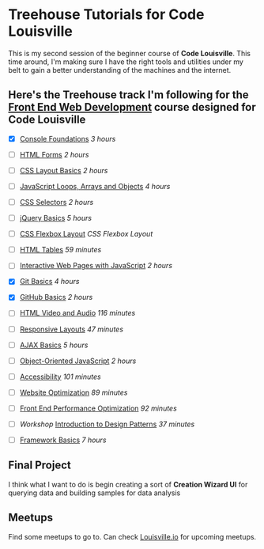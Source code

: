 # Treehouse Tutorials for Code Louisville

This is my second session of the beginner course of **Code Louisville**. This time around, I'm making sure I have the right tools and utilities under my belt to gain a better understanding of the machines and the internet. 

## Here's the Treehouse track I'm following for the [Front End Web Development](https://teamtreehouse.com/tracks/front-end-web-development-2) course designed for Code Louisville

- [x] [Console Foundations](https://teamtreehouse.com/library/console-foundations) *3 hours*
- [ ] [HTML Forms](https://teamtreehouse.com/library/html-forms) *2 hours*
- [ ] [CSS Layout Basics](https://teamtreehouse.com/library/css-layout-basics) *2 hours*
- [ ] [JavaScript Loops, Arrays and Objects](https://teamtreehouse.com/library/javascript-loops-arrays-and-objects) *4 hours*
- [ ] [CSS Selectors](https://teamtreehouse.com/library/css-selectors) *2 hours*
- [ ] [jQuery Basics](https://teamtreehouse.com/library/jquery-basics) *5 hours*
- [ ] [CSS Flexbox Layout](https://teamtreehouse.com/library/css-flexbox-layout) *CSS Flexbox Layout*
- [ ] [HTML Tables](https://teamtreehouse.com/library/html-tables) *59 minutes*
- [ ] [Interactive Web Pages with JavaScript](https://teamtreehouse.com/library/interactive-web-pages-with-javascript) *2 hours*
- [x] [Git Basics](https://teamtreehouse.com/library/git-basics) *4 hours*
- [x] [GitHub Basics](https://teamtreehouse.com/library/github-basics) *2 hours*
- [ ] [HTML Video and Audio](https://teamtreehouse.com/library/html-video-and-audio) *116 minutes*
- [ ] [Responsive Layouts](https://teamtreehouse.com/library/responsive-layouts) *47 minutes*
- [ ] [AJAX Basics](https://teamtreehouse.com/library/ajax-basics) *5 hours*
- [ ] [Object-Oriented JavaScript](https://teamtreehouse.com/library/objectoriented-javascript) *2 hours*
- [ ] [Accessibility](https://teamtreehouse.com/library/accessibility) *101 minutes*
- [ ] [Website Optimization](https://teamtreehouse.com/library/website-optimization) *89 minutes*
- [ ] [Front End Performance Optimization](https://teamtreehouse.com/library/front-end-performance-optimization) *92 minutes*
- [ ] *Workshop* [Introduction to Design Patterns](https://teamtreehouse.com/library/introduction-to-design-patterns) *37 minutes*
- [ ] [Framework Basics](https://teamtreehouse.com/library/framework-basics) *7 hours*



## Final Project
I think what I want to do is begin creating a sort of **Creation Wizard UI** for querying data and building samples for data analysis

## Meetups
Find some meetups to go to. Can check [Louisville.io](louisville.io) for upcoming meetups.